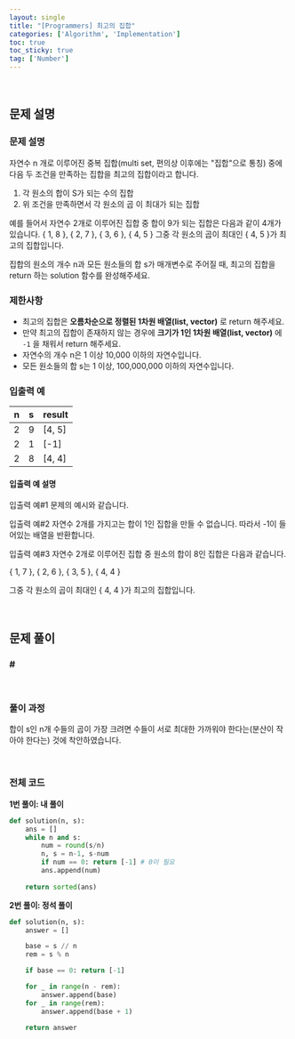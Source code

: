 ```yaml
---
layout: single
title: "[Programmers] 최고의 집합"
categories: ['Algorithm', 'Implementation']
toc: true
toc_sticky: true
tag: ['Number']
---
```




<br>

## 문제 설명

### 문제 설명

자연수 n 개로 이루어진 중복 집합(multi set, 편의상 이후에는 "집합"으로 통칭) 중에 다음 두 조건을 만족하는 집합을 최고의 집합이라고 합니다.

1. 각 원소의 합이 S가 되는 수의 집합
2. 위 조건을 만족하면서 각 원소의 곱 이 최대가 되는 집합

예를 들어서 자연수 2개로 이루어진 집합 중 합이 9가 되는 집합은 다음과 같이 4개가 있습니다.
{ 1, 8 }, { 2, 7 }, { 3, 6 }, { 4, 5 }
그중 각 원소의 곱이 최대인 { 4, 5 }가 최고의 집합입니다.

집합의 원소의 개수 n과 모든 원소들의 합 s가 매개변수로 주어질 때, 최고의 집합을 return 하는 solution 함수를 완성해주세요.

### 제한사항

* 최고의 집합은 **오름차순으로 정렬된 1차원 배열(list, vector)** 로 return 해주세요.
* 만약 최고의 집합이 존재하지 않는 경우에 **크기가 1인 1차원 배열(list, vector)** 에 `-1` 을 채워서 return 해주세요.
* 자연수의 개수 n은 1 이상 10,000 이하의 자연수입니다.
* 모든 원소들의 합 s는 1 이상, 100,000,000 이하의 자연수입니다.

### 입출력 예

| n    | s    | result |
| ---- | ---- | ------ |
| 2    | 9    | [4, 5] |
| 2    | 1    | [-1]   |
| 2    | 8    | [4, 4] |

#### 입출력 예 설명

입출력 예#1
문제의 예시와 같습니다.

입출력 예#2
자연수 2개를 가지고는 합이 1인 집합을 만들 수 없습니다. 따라서 -1이 들어있는 배열을 반환합니다.

입출력 예#3
자연수 2개로 이루어진 집합 중 원소의 합이 8인 집합은 다음과 같습니다.

{ 1, 7 }, { 2, 6 }, { 3, 5 }, { 4, 4 }

그중 각 원소의 곱이 최대인 { 4, 4 }가 최고의 집합입니다.

<br>

## 문제 풀이

### \# 



<br>

### 풀이 과정

합이 s인 n개 수들의 곱이 가장 크려면 수들이 서로 최대한 가까워야 한다는(분산이 작아야 한다는) 것에 착안하였습니다. 



<br>

### 전체 코드

**1번 풀이: 내 풀이**

```python
def solution(n, s):
    ans = []
    while n and s:
        num = round(s/n)
        n, s = n-1, s-num
        if num == 0: return [-1] # 0이 필요
        ans.append(num)
        
    return sorted(ans)
```

**2번 풀이: 정석 풀이**

```python
def solution(n, s):
    answer = []

    base = s // n
    rem = s % n

    if base == 0: return [-1]

    for _ in range(n - rem):
        answer.append(base)
    for _ in range(rem):
        answer.append(base + 1)

    return answer
```



<br>

